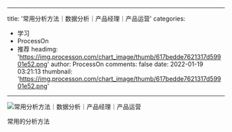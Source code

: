 
---
title: '常用分析方法｜数据分析｜产品经理｜产品运营'
categories: 
 - 学习
 - ProcessOn
 - 推荐
headimg: 'https://img.processon.com/chart_image/thumb/617bedde7621317d59901e52.png'
author: ProcessOn
comments: false
date: 2022-01-19 03:21:13
thumbnail: 'https://img.processon.com/chart_image/thumb/617bedde7621317d59901e52.png'
---

<div>   
<img class="thumb" alt="常用分析方法｜数据分析｜产品经理｜产品运营" src="https://img.processon.com/chart_image/thumb/617bedde7621317d59901e52.png" referrerpolicy="no-referrer">
<p>常用的分析方法</p>  
</div>
            